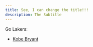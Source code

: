 ```yaml
---
title: See, I can change the title!!!
description: The Subtitle
---
```


Go Lakers:
- [Kobe Bryant](/Lakers/index.md)
